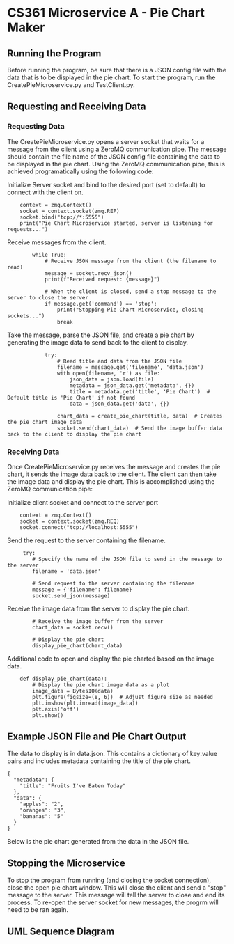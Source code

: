 # CS361 Microservice A - Pie Chart Maker



## Running the Program
Before running the program, be sure that there is a JSON config file with the data that is to be displayed in the pie chart. 
To start the program, run the CreatePieMicroservice.py and TestClient.py. 

## Requesting and Receiving Data
### Requesting Data
The CreatePieMicroservice.py opens a server socket that waits for a message from the client using a ZeroMQ communication pipe.
The message should contain the file name of the JSON config file containing the data to be displayed in the pie chart. 
Using the ZeroMQ communication pipe, this is achieved programatically using the following code:

Initialize Server socket and bind to the desired port (set to default) to connect with the client on.
```
    context = zmq.Context()
    socket = context.socket(zmq.REP)
    socket.bind("tcp://*:5555")
    print("Pie Chart Microservice started, server is listening for requests...")
```
Receive messages from the client.
```
        while True:
            # Receive JSON message from the client (the filename to read)
            message = socket.recv_json()
            print(f"Received request: {message}")

            # When the client is closed, send a stop message to the server to close the server
            if message.get('command') == 'stop':
                print("Stopping Pie Chart Microservice, closing sockets...")
                break
```
Take the message, parse the JSON file, and create a pie chart by generating the image data to send back to the client to display.
```
            try:
                # Read title and data from the JSON file
                filename = message.get('filename', 'data.json')
                with open(filename, 'r') as file:
                    json_data = json.load(file)
                    metadata = json_data.get('metadata', {})
                    title = metadata.get('title', 'Pie Chart')  # Default title is 'Pie Chart' if not found
                    data = json_data.get('data', {})

                chart_data = create_pie_chart(title, data)  # Creates the pie chart image data
                socket.send(chart_data)  # Send the image buffer data back to the client to display the pie chart
```

### Receiving Data
Once CreatePieMicroservice.py receives the message and creates the pie chart, it sends the image data back to the client. 
The client can then take the image data and display the pie chart. This is accomplished using the ZeroMQ communication pipe:

Initialize client socket and connect to the server port
```
    context = zmq.Context()
    socket = context.socket(zmq.REQ)
    socket.connect("tcp://localhost:5555")
```
Send the request to the server containing the filename.
```
     try:
        # Specify the name of the JSON file to send in the message to the server
        filename = 'data.json'

        # Send request to the server containing the filename
        message = {'filename': filename}
        socket.send_json(message)
```
Receive the image data from the server to display the pie chart.
```
        # Receive the image buffer from the server
        chart_data = socket.recv()

        # Display the pie chart
        display_pie_chart(chart_data)
```
Additional code to open and display the pie charted based on the image data.
```
    def display_pie_chart(data):
        # Display the pie chart image data as a plot
        image_data = BytesIO(data)
        plt.figure(figsize=(8, 6))  # Adjust figure size as needed
        plt.imshow(plt.imread(image_data))
        plt.axis('off')
        plt.show()
```

## Example JSON File and Pie Chart Output
The data to display is in data.json. This contains a dictionary of key:value pairs and includes metadata containing the title of the pie chart. 
```
{
  "metadata": {
    "title": "Fruits I've Eaten Today"
  },
  "data": {
    "apples": "2",
    "oranges": "3",
    "bananas": "5"
  }
}
```
Below is the pie chart generated from the data in the JSON file.


## Stopping the Microservice
To stop the program from running (and closing the socket connection), close the open pie chart window. This 
will close the client and send a "stop" message to the server. This message will tell the server to close and 
end its process. To re-open the server socket for new messages, the progrm will need to be ran again.

## UML Sequence Diagram

